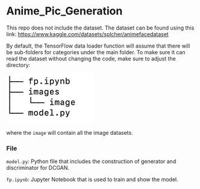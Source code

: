 # Anime_Pic_Generation

This repo does not include the dataset. The dataset can be found using this link: https://www.kaggle.com/datasets/splcher/animefacedataset

By default, the TensorFlow data loader function will assume that there will be sub-folders for categories under the main folder. To make sure it can read the dataset without changing the code, make sure to adjust the directory:

![image-20231204171314828](README.assets/image-20231204171314828.png)

where the `image` will contain all the image datasets.

### File

`model.py`: Python file that includes the construction of generator and discriminator for DCGAN.

`fp.ipynb`: Jupyter Notebook that is used to train and show the model.